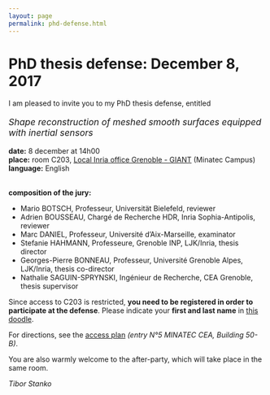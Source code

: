 ```yaml
---
layout: page
permalink: phd-defense.html
---
```

<h1>PhD thesis defense: December 8, 2017</h1>

<p>I am pleased to invite you to my PhD thesis defense, entitled</p>
<!--p><em>J'ai le plaisir de vous inviter à ma soutenance de thèse, intitulée</em></p-->

<div style="font-size:125%;">
<p><em>Shape reconstruction of meshed smooth surfaces equipped with inertial sensors</em></p>
<!--p><em>Reconstruction de surfaces lisses maillées à partir de capteurs inertiels</em></p-->
</div>

<div>  <strong>date:</strong> 8 december at 14h00
<br /> <strong>place:</strong> room C203, 
<a href="https://www.inria.fr/en/centre/grenoble/overview/local-inria-office-grenoble-giant">Local Inria office Grenoble - GIANT</a> 
(Minatec Campus)
<br /> <strong>language:</strong> English</p>
<br /> <strong>composition of the jury:</strong>
<ul>
<li>Mario BOTSCH, Professeur, Universität Bielefeld, reviewer</li>
<li>Adrien BOUSSEAU, Chargé de Recherche HDR, Inria Sophia-Antipolis, reviewer</li> 
<li>Marc DANIEL, Professeur, Université d’Aix-Marseille, examinator</li>
<li>Stefanie HAHMANN, Professeure, Grenoble INP, LJK/Inria, thesis director</li>
<li>Georges-Pierre BONNEAU, Professeur, Université Grenoble Alpes, LJK/Inria, thesis co-director</li>
<li>Nathalie SAGUIN-SPRYNSKI, Ingénieur de Recherche, CEA Grenoble, thesis supervisor</li>
</ul>
</div>

<p>
Since access to C203 is restricted, <strong>you need to be registered in order to participate at the defense</strong>.
Please indicate your <strong>first and last name</strong> in <a href="https://doodle.com/poll/x6vhiqz7v68zyxea">this doodle</a>. 
</p>

<p>
For directions, see the <a href="http://bit.ly/2i96g8u">access plan</a> <em>(entry N°5 MINATEC CEA, Building 50-B)</em>.
</p>

<p>You are also warmly welcome to the after-party, which will take place in the same room.</p>

<p><em>Tibor Stanko</em></p>
